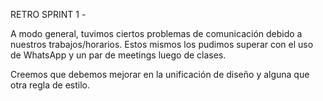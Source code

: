 RETRO SPRINT 1 -

A modo general, tuvimos ciertos problemas de comunicación debido a nuestros trabajos/horarios. Estos mismos los pudimos superar con el uso de WhatsApp y un par de meetings luego de clases.

Creemos que debemos mejorar en la unificación de diseño y alguna que otra regla de estilo.